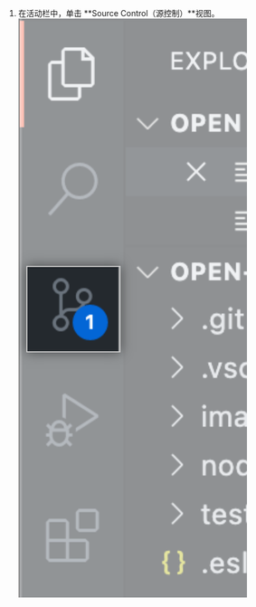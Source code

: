 1. 在活动栏中，单击 **Source Control（源控制）**视图。 ![源控制视图](/assets/images/help/codespaces/source-control-activity-bar-button.png)